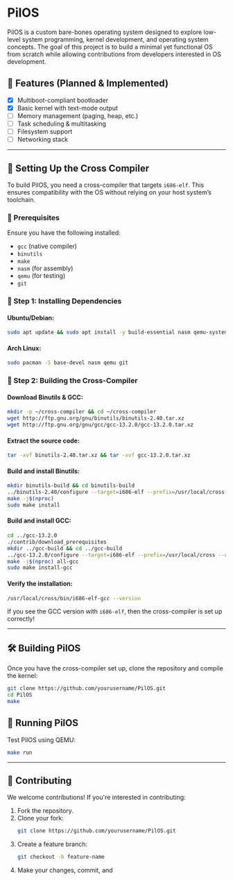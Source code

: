 # PilOS

PilOS is a custom bare-bones operating system designed to explore low-level system programming, kernel development, and operating system concepts. The goal of this project is to build a minimal yet functional OS from scratch while allowing contributions from developers interested in OS development.

## 📌 Features (Planned & Implemented)
- [x] Multiboot-compliant bootloader
- [x] Basic kernel with text-mode output
- [ ] Memory management (paging, heap, etc.)
- [ ] Task scheduling & multitasking
- [ ] Filesystem support
- [ ] Networking stack

---

## 🔧 Setting Up the Cross Compiler
To build PilOS, you need a cross-compiler that targets `i686-elf`. This ensures compatibility with the OS without relying on your host system’s toolchain.

### 📜 Prerequisites
Ensure you have the following installed:
- `gcc` (native compiler)
- `binutils`
- `make`
- `nasm` (for assembly)
- `qemu` (for testing)
- `git`

### 🔹 Step 1: Installing Dependencies
#### Ubuntu/Debian:
```sh
sudo apt update && sudo apt install -y build-essential nasm qemu-system-x86 git
```
#### Arch Linux:
```sh
sudo pacman -S base-devel nasm qemu git
```

### 🔹 Step 2: Building the Cross-Compiler
#### Download Binutils & GCC:
```sh
mkdir -p ~/cross-compiler && cd ~/cross-compiler
wget http://ftp.gnu.org/gnu/binutils/binutils-2.40.tar.xz
wget http://ftp.gnu.org/gnu/gcc/gcc-13.2.0/gcc-13.2.0.tar.xz
```

#### Extract the source code:
```sh
tar -xvf binutils-2.40.tar.xz && tar -xvf gcc-13.2.0.tar.xz
```

#### Build and install Binutils:
```sh
mkdir binutils-build && cd binutils-build
../binutils-2.40/configure --target=i686-elf --prefix=/usr/local/cross --with-sysroot --disable-nls --disable-werror
make -j$(nproc)
sudo make install
```

#### Build and install GCC:
```sh
cd ../gcc-13.2.0
./contrib/download_prerequisites
mkdir ../gcc-build && cd ../gcc-build
../gcc-13.2.0/configure --target=i686-elf --prefix=/usr/local/cross --disable-nls --enable-languages=c --without-headers
make -j$(nproc) all-gcc
sudo make install-gcc
```

#### Verify the installation:
```sh
/usr/local/cross/bin/i686-elf-gcc --version
```
If you see the GCC version with `i686-elf`, then the cross-compiler is set up correctly!

---

## 🛠 Building PilOS
Once you have the cross-compiler set up, clone the repository and compile the kernel:
```sh
git clone https://github.com/yourusername/PilOS.git
cd PilOS
make
```

## 🚀 Running PilOS
Test PilOS using QEMU:
```sh
make run
```

---

## 📜 Contributing
We welcome contributions! If you're interested in contributing:
1. Fork the repository.
2. Clone your fork:
   ```sh
   git clone https://github.com/yourusername/PilOS.git
   ```
3. Create a feature branch:
   ```sh
   git checkout -b feature-name
   ```
4. Make your changes, commit, and